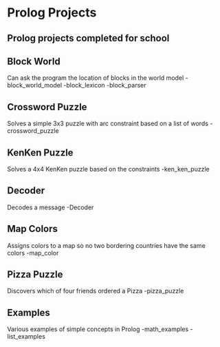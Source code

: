 # Prolog Projects
## Prolog projects completed for school

## Block World
Can ask the program the location of blocks in the world model
-block_world_model
-block_lexicon
-block_parser

## Crossword Puzzle
Solves a simple 3x3 puzzle with arc constraint based on a list of words
-crossword_puzzle

## KenKen Puzzle
Solves a 4x4 KenKen puzzle based on the constraints
-ken_ken_puzzle

## Decoder
Decodes a message
-Decoder

## Map Colors
Assigns colors to a map so no two bordering countries have the same colors
-map_color

## Pizza Puzzle
Discovers which of four friends ordered a Pizza
-pizza_puzzle

## Examples
Various examples of simple concepts in Prolog
-math_examples
-list_examples
